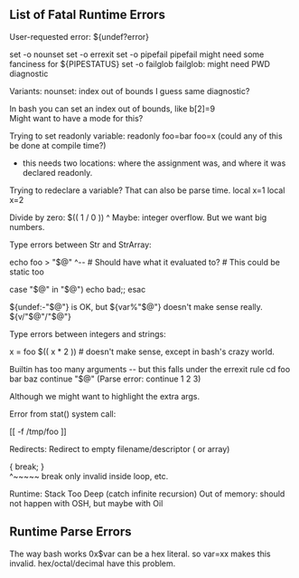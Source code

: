 List of Fatal Runtime Errors
----------------------------
 
User-requested error:  ${undef?error}

set -o nounset
set -o errexit
set -o pipefail
  pipefail might need some fanciness for ${PIPESTATUS}
set -o failglob
  failglob: might need PWD diagnostic

Variants:
  nounset: index out of bounds
  I guess same diagnostic?

In bash you can set an index out of bounds, like
b[2]=9  
Might want to have a mode for this?



Trying to set readonly variable:
  readonly foo=bar
  foo=x
  (could any of this be done at compile time?)

  - this needs two locations: where the assignment was, and where it was
    declared readonly.

Trying to redeclare a variable?  That can also be parse time.
local x=1
local x=2


Divide by zero: $(( 1 / 0 ))
                      ^
Maybe: integer overflow.  But we want big numbers.

Type errors between Str and StrArray:

  echo foo > "$@"
             ^--    # Should have what it evaluated to?
                    # This could be static too

  case "$@" in
    "$@") echo bad;;
  esac

  ${undef:-"$@"} is OK, but ${var%"$@"}  doesn't make sense really.
  ${v/"$@"/"$@"}

Type errors between integers and strings:

  x = foo
  $(( x * 2 ))  # doesn't make sense, except in bash's crazy world.


Builtin has too many arguments -- but this falls under the errexit rule
  cd foo bar baz
  continue "$@"
(Parse error: continue 1 2 3)

Although we might want to highlight the extra args.


Error from stat() system call:

[[ -f /tmp/foo ]] 

Redirects:
  Redirect to empty filename/descriptor ( or array)

{ break; }   
  ^~~~~~ break only invalid inside loop, etc.


Runtime: Stack Too Deep (catch infinite recursion)
Out of memory: should not happen with OSH, but maybe with Oil

Runtime Parse Errors
--------------------

The way bash works 0x$var can be a hex literal.
so var=xx makes this invalid.   hex/octal/decimal have this problem.

